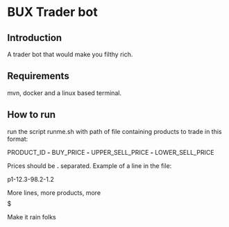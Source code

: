 # BUX Trader bot

## Introduction
A trader bot that would make you filthy rich.

## Requirements
mvn, docker and a linux based terminal.

## How to run
run the script runme.sh with path of file containing products to trade in this format:

PRODUCT_ID **-** BUY_PRICE **-** UPPER_SELL_PRICE **-** LOWER_SELL_PRICE

Prices should be **.** separated.
Example of a line in the file:

p1-12.3-98.2-1.2

More lines, more products, more $$$$$

Make it rain folks